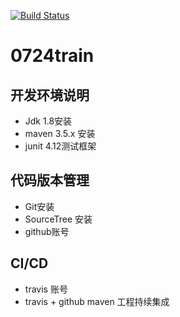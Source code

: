 [![Build Status](https://travis-ci.org/drmfly/0724train.svg?branch=master)](https://travis-ci.org/drmfly/0724train)

# 0724train

## 开发环境说明
- Jdk 1.8安装
- maven 3.5.x 安装
- junit 4.12测试框架
## 代码版本管理
- Git安装
- SourceTree 安装
- github账号
## CI/CD
- travis 账号
- travis + github maven 工程持续集成
